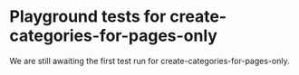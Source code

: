 # Playground tests for create-categories-for-pages-only
We are still awaiting the first test run for create-categories-for-pages-only.

